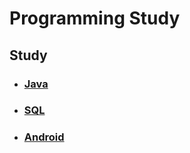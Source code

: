 # Programming Study

## Study

- ### [Java](https://github.com/kps990515/ProgrammingStudy/tree/master/Java)

- ### [SQL](https://github.com/kps990515/ProgrammingStudy/tree/master/mysql)

- ### [Android](https://github.com/kps990515/ProgrammingStudy/tree/master/Android)
